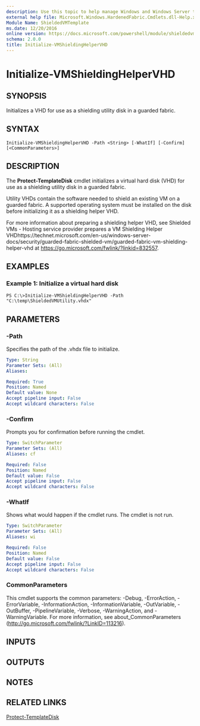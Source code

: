 ```yaml
---
description: Use this topic to help manage Windows and Windows Server technologies with Windows PowerShell.
external help file: Microsoft.Windows.HardenedFabric.Cmdlets.dll-Help.xml
Module Name: ShieldedVMTemplate
ms.date: 12/20/2016
online version: https://docs.microsoft.com/powershell/module/shieldedvmtemplate/initialize-vmshieldinghelpervhd?view=windowsserver2019-ps&wt.mc_id=ps-gethelp
schema: 2.0.0
title: Initialize-VMShieldingHelperVHD
---
```


# Initialize-VMShieldingHelperVHD

## SYNOPSIS
Initializes a VHD for use as a shielding utility disk in a guarded fabric.

## SYNTAX

```
Initialize-VMShieldingHelperVHD -Path <String> [-WhatIf] [-Confirm] [<CommonParameters>]
```

## DESCRIPTION
The **Protect-TemplateDisk** cmdlet initializes a virtual hard disk (VHD) for use as a shielding utility disk in a guarded fabric.

Utility VHDs contain the software needed to shield an existing VM on a guarded fabric.
A supported operating system must be installed on the disk before initializing it as a shielding helper VHD.

For more information about preparing a shielding helper VHD, see Shielded VMs - Hosting service provider prepares a VM Shielding Helper VHDhttps://technet.microsoft.com/en-us/windows-server-docs/security/guarded-fabric-shielded-vm/guarded-fabric-vm-shielding-helper-vhd at https://go.microsoft.com/fwlink/?linkid=832557.

## EXAMPLES

### Example 1: Initialize a virtual hard disk
```
PS C:\>Initialize-VMShieldingHelperVHD -Path "C:\temp\ShieldedVMUtility.vhdx"
```

## PARAMETERS

### -Path
Specifies the path of the .vhdx file to initialize.

```yaml
Type: String
Parameter Sets: (All)
Aliases: 

Required: True
Position: Named
Default value: None
Accept pipeline input: False
Accept wildcard characters: False
```

### -Confirm
Prompts you for confirmation before running the cmdlet.

```yaml
Type: SwitchParameter
Parameter Sets: (All)
Aliases: cf

Required: False
Position: Named
Default value: False
Accept pipeline input: False
Accept wildcard characters: False
```

### -WhatIf
Shows what would happen if the cmdlet runs.
The cmdlet is not run.

```yaml
Type: SwitchParameter
Parameter Sets: (All)
Aliases: wi

Required: False
Position: Named
Default value: False
Accept pipeline input: False
Accept wildcard characters: False
```

### CommonParameters
This cmdlet supports the common parameters: -Debug, -ErrorAction, -ErrorVariable, -InformationAction, -InformationVariable, -OutVariable, -OutBuffer, -PipelineVariable, -Verbose, -WarningAction, and -WarningVariable. For more information, see about_CommonParameters (http://go.microsoft.com/fwlink/?LinkID=113216).

## INPUTS

## OUTPUTS

## NOTES

## RELATED LINKS

[Protect-TemplateDisk](./Protect-TemplateDisk.md)

